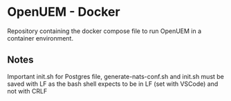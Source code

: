 # OpenUEM - Docker

Repository containing the docker compose file to run OpenUEM in a container environment.

## Notes

Important init.sh for Postgres file, generate-nats-conf.sh and init.sh must be saved with LF as the bash shell expects to be in LF (set with VSCode) and not with CRLF
